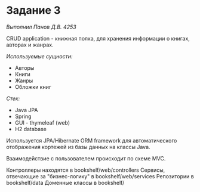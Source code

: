 # Задание 3

_Выполнил Панов Д.В. 4253_

CRUD application - книжная полка, для хранения информации о книгах,
авторах и жанрах.

_Используемые сущности:_
- Авторы
- Книги
- Жанры
- Обложки книг

_Стек:_
- Java JPA
- Spring
- GUI - thymeleaf (web)
- H2 database

Используется JPA/Hibernate ORM framework для автоматического отображения
кортежей из базы данных на классы Java.

Взаимодействие с пользователем происходит по схеме MVC. 

Контроллеры находятся в bookshelf/web/controllers
Сервисы, отвечающие за "бизнес-логику" в bookshelf/web/services
Репозитории в bookshelf/data
Доменные классы в bookshelf/
